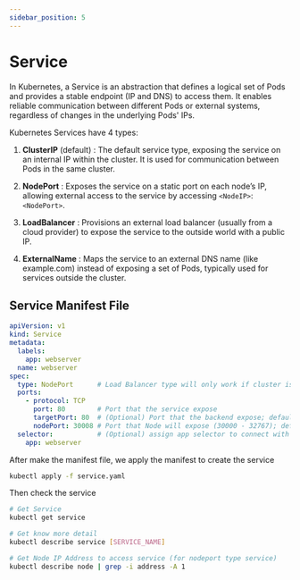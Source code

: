 ```yaml
---
sidebar_position: 5
---
```


# Service

In Kubernetes, a Service is an abstraction that defines a logical set of Pods and provides a stable endpoint (IP and DNS) to access them. It enables reliable communication between different Pods or external systems, regardless of changes in the underlying Pods' IPs.

Kubernetes Services have 4 types:

1. **ClusterIP** (default) : The default service type, exposing the service on an internal IP within the cluster. It is used for communication between Pods in the same cluster.

2. **NodePort** : Exposes the service on a static port on each node’s IP, allowing external access to the service by accessing `<NodeIP>`:`<NodePort>`.

3. **LoadBalancer** : Provisions an external load balancer (usually from a cloud provider) to expose the service to the outside world with a public IP.

4. **ExternalName** : Maps the service to an external DNS name (like example.com) instead of exposing a set of Pods, typically used for services outside the cluster.


## Service Manifest File

```yaml title='service.yaml'
apiVersion: v1
kind: Service
metadata:
  labels:
    app: webserver
  name: webserver
spec: 
  type: NodePort      # Load Balancer type will only work if cluster is configured to provision one from an external source (e.g. cloud provider)
  ports:
    - protocol: TCP
      port: 80        # Port that the service expose
      targetPort: 80  # (Optional) Port that the backend expose; default will follow what `port:` specified
      nodePort: 30008 # Port that Node will expose (30000 - 32767); default will assign automatic range that available
  selector:           # (Optional) assign app selector to connect with service
    app: webserver
```

After make the manifest file, we apply the manifest to create the service

```bash
kubectl apply -f service.yaml
```

Then check the service

```bash
# Get Service
kubectl get service

# Get know more detail
kubectl describe service [SERVICE_NAME]

# Get Node IP Address to access service (for nodeport type service)
kubectl describe node | grep -i address -A 1
```